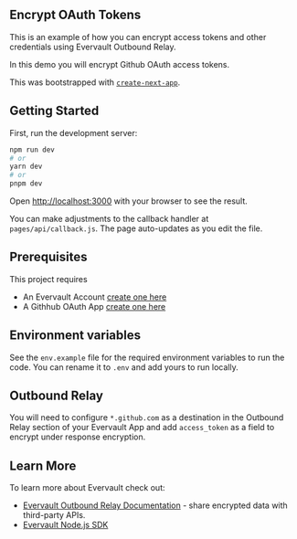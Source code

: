 ## Encrypt OAuth Tokens

This is an example of how you can encrypt access tokens and other credentials using Evervault Outbound Relay.

In this demo you will encrypt Github OAuth access tokens.

This was bootstrapped with [`create-next-app`](https://github.com/vercel/next.js/tree/canary/packages/create-next-app).

## Getting Started

First, run the development server:

```bash
npm run dev
# or
yarn dev
# or
pnpm dev
```

Open [http://localhost:3000](http://localhost:3000) with your browser to see the result.

You can make adjustments to the callback handler at `pages/api/callback.js`. The page auto-updates as you edit the file.

## Prerequisites

This project requires
* An Evervault Account [create one here](https://app.evervault.com/register)
* A Githhub OAuth App [create one here](https://docs.github.com/en/apps/oauth-apps/building-oauth-apps/creating-an-oauth-app)

## Environment variables

See the `env.example` file for the required environment variables to run the code. You can rename it to `.env` and add yours to run locally.

## Outbound Relay

You will need to configure `*.github.com` as a destination in the Outbound Relay section of your Evervault App and add `access_token` as a field to encrypt under response encryption.

## Learn More

To learn more about Evervault check out:

- [Evervault Outbound Relay Documentation](https://docs.evervault.com/products/outbound-relay) - share encrypted data with third-party APIs.
- [Evervault Node.js SDK](https://docs.evervault.com/sdks/nodejs)
